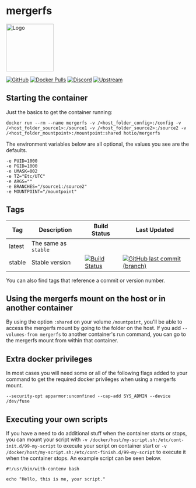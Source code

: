 # mergerfs

<img src="https://raw.githubusercontent.com/hotio/unraid-templates/master/hotio/img/mergerfs.png" alt="Logo" height="130" width="130">

[![GitHub](https://img.shields.io/badge/source-github-lightgrey)](https://github.com/hotio/docker-mergerfs)
[![Docker Pulls](https://img.shields.io/docker/pulls/hotio/mergerfs)](https://hub.docker.com/r/hotio/mergerfs)
[![Discord](https://img.shields.io/discord/610068305893523457?color=738ad6&label=discord&logo=discord&logoColor=white)](https://discord.gg/3SnkuKp)
[![Upstream](https://img.shields.io/badge/upstream-project-yellow)](https://github.com/trapexit/mergerfs)

## Starting the container

Just the basics to get the container running:

```shell
docker run --rm --name mergerfs -v /<host_folder_config>:/config -v /<host_folder_source1>:/source1 -v /<host_folder_source2>:/source2 -v /<host_folder_mountpoint>:/mountpoint:shared hotio/mergerfs
```

The environment variables below are all optional, the values you see are the defaults.

```shell
-e PUID=1000
-e PGID=1000
-e UMASK=002
-e TZ="Etc/UTC"
-e ARGS=""
-e BRANCHES="/source1:/source2"
-e MOUNTPOINT="/mountpoint"
```

## Tags

| Tag      | Description                    | Build Status                                                                                                                                              | Last Updated                                                                                                                                                      |
| ---------|--------------------------------|-----------------------------------------------------------------------------------------------------------------------------------------------------------|-------------------------------------------------------------------------------------------------------------------------------------------------------------------|
| latest   | The same as `stable`           |                                                                                                                                                           |                                                                                                                                                                   |
| stable   | Stable version                 | [![Build Status](https://cloud.drone.io/api/badges/hotio/docker-mergerfs/status.svg?ref=refs/heads/stable)](https://cloud.drone.io/hotio/docker-mergerfs) | [![GitHub last commit (branch)](https://img.shields.io/github/last-commit/hotio/docker-mergerfs/stable)](https://github.com/hotio/docker-mergerfs/commits/stable) |

You can also find tags that reference a commit or version number.

## Using the mergerfs mount on the host or in another container

By using the option `:shared` on your volume `/mountpoint`, you'll be able to access the mergerfs mount by going to the folder on the host. If you add `--volumes-from mergerfs` to another container's run command, you can go to the mergerfs mount from within that container.

## Extra docker privileges

In most cases you will need some or all of the following flags added to your command to get the required docker privileges when using a mergerfs mount.

```shell
--security-opt apparmor:unconfined --cap-add SYS_ADMIN --device /dev/fuse
```

## Executing your own scripts

If you have a need to do additional stuff when the container starts or stops, you can mount your script with `-v /docker/host/my-script.sh:/etc/cont-init.d/99-my-script` to execute your script on container start or `-v /docker/host/my-script.sh:/etc/cont-finish.d/99-my-script` to execute it when the container stops. An example script can be seen below.

```shell
#!/usr/bin/with-contenv bash

echo "Hello, this is me, your script."
```
